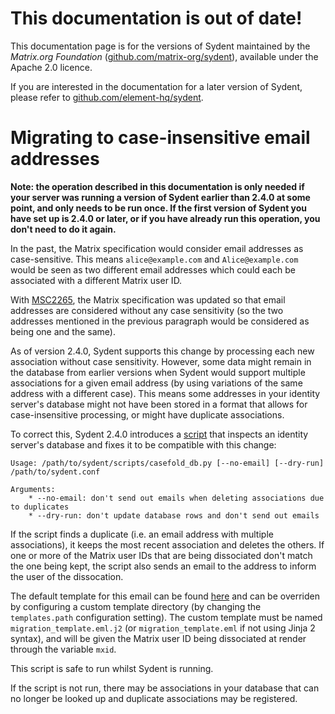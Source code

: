 # This documentation is out of date!

This documentation page is for the versions of Sydent maintained by the _Matrix.org Foundation_ ([github.com/matrix-org/sydent](https://github.com/matrix-org/sydent)), available under the Apache 2.0 licence.

If you are interested in the documentation for a later version of Sydent, please refer to [github.com/element-hq/sydent](https://github.com/element-hq/sydent/tree/main/docs/casefold_migration.md).

# Migrating to case-insensitive email addresses

**Note: the operation described in this documentation is only needed if your server was
running a version of Sydent earlier than 2.4.0 at some point, and only needs to be run
once. If the first version of Sydent you have set up is 2.4.0 or later, or if you have
already run this operation, you don't need to do it again.**

In the past, the Matrix specification would consider email addresses as case-sensitive. This means
`alice@example.com` and `Alice@example.com` would be seen as two different email addresses
which could each be associated with a different Matrix user ID.

With [MSC2265](https://github.com/matrix-org/matrix-doc/pull/2265), the Matrix
specification was updated so that email addresses are considered without any case sensitivity (so the two
addresses mentioned in the previous paragraph would be considered as being one and the
same).

As of version 2.4.0, Sydent supports this change by processing each new association
without case sensitivity. However, some data might remain in the database from earlier
versions when Sydent would support multiple associations for a given email address (by
using variations of the same address with a different case). This means some addresses in
your identity server's database might not have been stored in a format that allows for
case-insensitive processing, or might have duplicate associations.

To correct this, Sydent 2.4.0 introduces a [script](https://github.com/matrix-org/sydent/blob/main/scripts/casefold_db.py)
that inspects an identity server's database and fixes it to be compatible with this change:

```
Usage: /path/to/sydent/scripts/casefold_db.py [--no-email] [--dry-run] /path/to/sydent.conf

Arguments:
    * --no-email: don't send out emails when deleting associations due to duplicates
    * --dry-run: don't update database rows and don't send out emails
```

If the script finds a duplicate (i.e. an email address with multiple associations), it
keeps the most recent association and deletes the others. If one or more of the Matrix
user IDs that are being dissociated don't match the one being kept, the script also sends an
email to the address to inform the user of the dissocation.

The default template for this email can be found [here](https://github.com/matrix-org/sydent/blob/main/res/matrix-org/migration_template.eml.j2)
and can be overriden by configuring a custom template directory (by changing the
`templates.path` configuration setting). The custom template must be named `migration_template.eml.j2`
(or `migration_template.eml` if not using Jinja 2 syntax), and will be given the Matrix
user ID being dissociated at render through the variable `mxid`.

This script is safe to run whilst Sydent is running.

If the script is not run, there may be associations in your database that can no
longer be looked up and duplicate associations may be registered.
